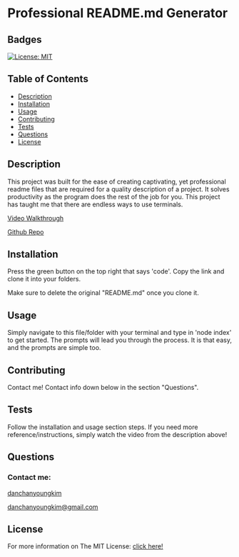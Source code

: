 # Professional README.md Generator

  ## Badges
  [![License: MIT](https://img.shields.io/badge/License-MIT-yellow.svg)](https://opensource.org/licenses/MIT)

  ## Table of Contents
  - [Description](#description)
  - [Installation](#installation)
  - [Usage](#usage)
  - [Contributing](#contributing)
  - [Tests](#tests)
  - [Questions](#questions)
  - [License](#license)

  ## Description
  This project was built for the ease of creating captivating, yet professional readme files that are required for a quality description of a project. It solves productivity as the program does the rest of the job for you. This project has taught me that there are endless ways to use terminals.
  
  [Video Walkthrough](https://www.youtube.com/watch?v=hyO1X6VF_Aw)
  
  [Github Repo](https://github.com/danchanyoungkim/Professional-README.md-Generator)

  ## Installation
  Press the green button on the top right that says 'code'. Copy the link and clone it into your folders.
  
  Make sure to delete the original "README.md" once you clone it.

  ## Usage
  Simply navigate to this file/folder with your terminal and type in 'node index' to get started. The prompts will lead you through the process. It is that easy, and the prompts are simple too.

  ## Contributing
  Contact me! Contact info down below in the section "Questions".
  
  ## Tests
  Follow the installation and usage section steps. If you need more reference/instructions, simply watch the video from the description above!

  ## Questions
  ### Contact me:
  [danchanyoungkim](https://github.com/danchanyoungkim)
  
  danchanyoungkim@gmail.com

  ## License
  For more information on The MIT License:
  [click here!](https://opensource.org/licenses/MIT)
